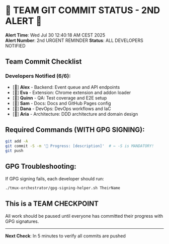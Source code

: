 # 🚨 TEAM GIT COMMIT STATUS - 2ND ALERT 🚨

**Alert Time**: Wed Jul 30 12:40:18 AM CEST 2025  
**Alert Number**: 2nd URGENT REMINDER
**Status**: ALL DEVELOPERS NOTIFIED

## Team Commit Checklist

### Developers Notified (6/6):
- [🔔] **Alex** - Backend: Event queue and API endpoints
- [🔔] **Eva** - Extension: Chrome extension and addon loader  
- [🔔] **Quinn** - QA: Test coverage and E2E setup
- [🔔] **Sam** - Docs: Docs and GitHub Pages config
- [🔔] **Dana** - DevOps: DevOps workflows and IaC
- [🔔] **Aria** - Architecture: DDD architecture and domain design

## Required Commands (WITH GPG SIGNING):
```bash
git add -A
git commit -S -m '🚧 Progress: [description]'  # ← -S is MANDATORY!
git push
```

## GPG Troubleshooting:
If GPG signing fails, each developer should run:
```bash
./tmux-orchestrator/gpg-signing-helper.sh TheirName
```

## This is a TEAM CHECKPOINT
All work should be paused until everyone has committed their progress with GPG signatures.

---
**Next Check**: In 5 minutes to verify all commits are pushed